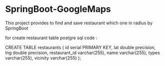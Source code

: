 # SpringBoot-GoogleMaps

This project provides to find and save restaurant which one in radius by SpringBoot

for create restaurant table postgre sql code :

CREATE TABLE restaurants (
  id serial PRIMARY KEY,
  lat double precision,
  lng double precision,
  restaurant_id varchar(255),
  name varchar(255),
  types varchar(255),
  vicinity varchar(255)
);
